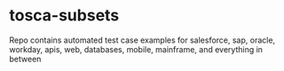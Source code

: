 # tosca-subsets
Repo contains automated test case examples for salesforce, sap, oracle, workday, apis, web, databases, mobile, mainframe, and everything in between
